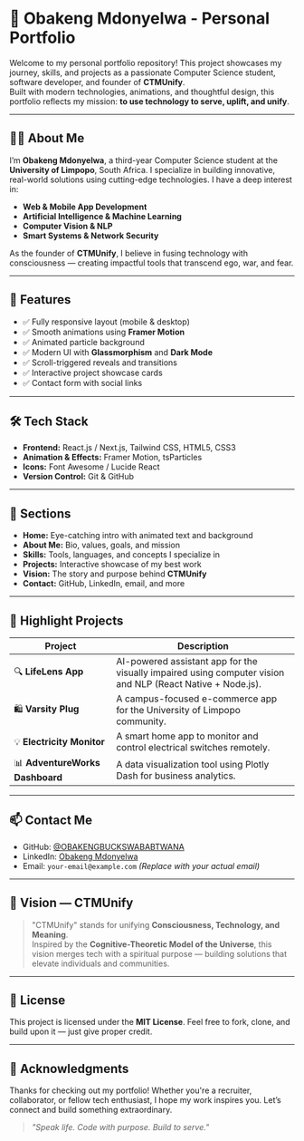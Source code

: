 # 🚀 Obakeng Mdonyelwa - Personal Portfolio

Welcome to my personal portfolio repository! This project showcases my journey, skills, and projects as a passionate Computer Science student, software developer, and founder of **CTMUnify**.  
Built with modern technologies, animations, and thoughtful design, this portfolio reflects my mission: **to use technology to serve, uplift, and unify**.

---

## 👨‍💻 About Me

I’m **Obakeng Mdonyelwa**, a third-year Computer Science student at the **University of Limpopo**, South Africa. I specialize in building innovative, real-world solutions using cutting-edge technologies. I have a deep interest in:

- **Web & Mobile App Development**
- **Artificial Intelligence & Machine Learning**
- **Computer Vision & NLP**
- **Smart Systems & Network Security**

As the founder of **CTMUnify**, I believe in fusing technology with consciousness — creating impactful tools that transcend ego, war, and fear.

---

## 🌟 Features

- ✅ Fully responsive layout (mobile & desktop)
- ✅ Smooth animations using **Framer Motion**
- ✅ Animated particle background
- ✅ Modern UI with **Glassmorphism** and **Dark Mode**
- ✅ Scroll-triggered reveals and transitions
- ✅ Interactive project showcase cards
- ✅ Contact form with social links

---

## 🛠️ Tech Stack

- **Frontend:** React.js / Next.js, Tailwind CSS, HTML5, CSS3
- **Animation & Effects:** Framer Motion, tsParticles
- **Icons:** Font Awesome / Lucide React
- **Version Control:** Git & GitHub

---

## 📂 Sections

- **Home:** Eye-catching intro with animated text and background
- **About Me:** Bio, values, goals, and mission
- **Skills:** Tools, languages, and concepts I specialize in
- **Projects:** Interactive showcase of my best work
- **Vision:** The story and purpose behind **CTMUnify**
- **Contact:** GitHub, LinkedIn, email, and more

---

## 💼 Highlight Projects

| Project | Description |
|--------|-------------|
| 🔍 **LifeLens App** | AI-powered assistant app for the visually impaired using computer vision and NLP (React Native + Node.js). |
| 🛍️ **Varsity Plug** | A campus-focused e-commerce app for the University of Limpopo community. |
| 💡 **Electricity Monitor** | A smart home app to monitor and control electrical switches remotely. |
| 📊 **AdventureWorks Dashboard** | A data visualization tool using Plotly Dash for business analytics. |

---

## 📫 Contact Me

- GitHub: [@OBAKENGBUCKSWABABTWANA](https://github.com/OBAKENGBUCKSWABABTWANA)
- LinkedIn: [Obakeng Mdonyelwa](https://linkedin.com/in/obakeng-mdonyelwa-0bb96a235)
- Email: `your-email@example.com` *(Replace with your actual email)*

---

## 🧠 Vision — CTMUnify

> "CTMUnify" stands for unifying **Consciousness, Technology, and Meaning**.  
Inspired by the **Cognitive-Theoretic Model of the Universe**, this vision merges tech with a spiritual purpose — building solutions that elevate individuals and communities.

---

## 📜 License

This project is licensed under the **MIT License**. Feel free to fork, clone, and build upon it — just give proper credit.

---

## 🙏 Acknowledgments

Thanks for checking out my portfolio! Whether you're a recruiter, collaborator, or fellow tech enthusiast, I hope my work inspires you. Let’s connect and build something extraordinary.

> *"Speak life. Code with purpose. Build to serve."*
